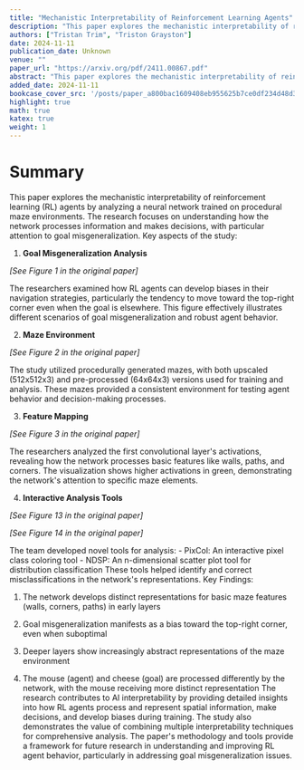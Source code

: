 ```yaml
---
title: "Mechanistic Interpretability of Reinforcement Learning Agents"
description: "This paper explores the mechanistic interpretability of reinforcement learning (RL) agents through an analysis of a neural network trained on procedural maze environments. By dissecting the network's "
authors: ["Tristan Trim", "Triston Grayston"]
date: 2024-11-11
publication_date: Unknown
venue: ""
paper_url: "https://arxiv.org/pdf/2411.00867.pdf"
abstract: "This paper explores the mechanistic interpretability of reinforcement learning (RL) agents through an analysis of a neural network trained on procedural maze environments. By dissecting the network's inner workings, we identified fundamental features like maze walls and pathways, forming the basis of the model's decision-making process. A significant observation was the goal misgeneralization, where the RL agent developed biases towards certain navigation strategies, such as consistently moving towards the top right corner, even in the absence of explicit goals. Using techniques like saliency mapping and feature mapping, we visualized these biases. We furthered this exploration with the development of novel tools for interactively exploring layer activations."
added_date: 2024-11-11
bookcase_cover_src: '/posts/paper_a800bac1609408eb955625b7ce0df234d48d3845/thumbnail.png'
highlight: true
math: true
katex: true
weight: 1
---
```


# Summary

This paper explores the mechanistic interpretability of reinforcement learning (RL) agents by analyzing a neural network trained on procedural maze environments. The research focuses on understanding how the network processes information and makes decisions, with particular attention to goal misgeneralization. Key aspects of the study: 

1. **Goal Misgeneralization Analysis** 

*[See Figure 1 in the original paper]*

 The researchers examined how RL agents can develop biases in their navigation strategies, particularly the tendency to move toward the top-right corner even when the goal is elsewhere. This figure effectively illustrates different scenarios of goal misgeneralization and robust agent behavior. 

2. **Maze Environment** 

*[See Figure 2 in the original paper]*

 The study utilized procedurally generated mazes, with both upscaled (512x512x3) and pre-processed (64x64x3) versions used for training and analysis. These mazes provided a consistent environment for testing agent behavior and decision-making processes. 

3. **Feature Mapping** 

*[See Figure 3 in the original paper]*

 The researchers analyzed the first convolutional layer's activations, revealing how the network processes basic features like walls, paths, and corners. The visualization shows higher activations in green, demonstrating the network's attention to specific maze elements. 

4. **Interactive Analysis Tools** 

*[See Figure 13 in the original paper]*

 

*[See Figure 14 in the original paper]*

 The team developed novel tools for analysis: - PixCol: An interactive pixel class coloring tool - NDSP: An n-dimensional scatter plot tool for distribution classification These tools helped identify and correct misclassifications in the network's representations. Key Findings: 

1. The network develops distinct representations for basic maze features (walls, corners, paths) in early layers 

2. Goal misgeneralization manifests as a bias toward the top-right corner, even when suboptimal 

3. Deeper layers show increasingly abstract representations of the maze environment 

4. The mouse (agent) and cheese (goal) are processed differently by the network, with the mouse receiving more distinct representation The research contributes to AI interpretability by providing detailed insights into how RL agents process and represent spatial information, make decisions, and develop biases during training. The study also demonstrates the value of combining multiple interpretability techniques for comprehensive analysis. The paper's methodology and tools provide a framework for future research in understanding and improving RL agent behavior, particularly in addressing goal misgeneralization issues.